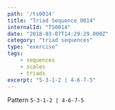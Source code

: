 ```yaml
---
path: '/ts0014'
title: "Triad Sequence 0014"
internalId: "TS0014"
date: "2018-03-07T14:29:29.000Z"
category: "triad sequences"
type: "exercise"
tags:
    - sequences
    - scales
    - triads
excerpt: "5-3-1-2 | 4-6-7-5"
---
```


Pattern `5-3-1-2 | 4-6-7-5`
